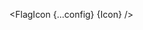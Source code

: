 <script lang="ts">
  import { Icon as FlagIcon } from 'svelte-flag-icons';
  import { type Component } from 'svelte';
  const config: { size: FlagIcon['Props']['size'], ariaLabel: string } = {
    size: "100",
    ariaLabel: "my custom icon",
  };
  interface Props {
    Icon: Component
  }

  let { Icon }: Props = $props();
</script>
<FlagIcon {...config} {Icon} />
